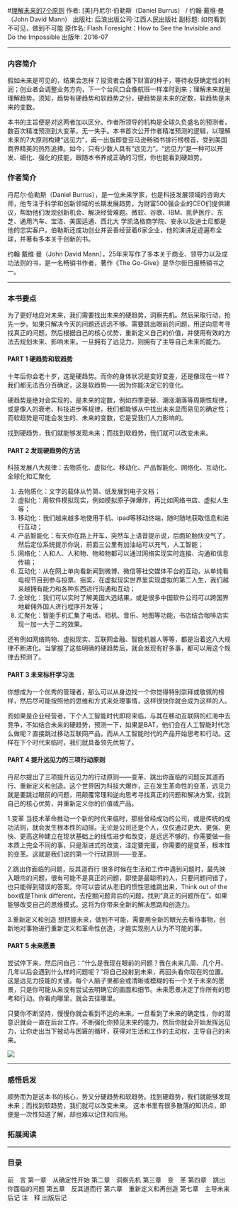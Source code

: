 #[理解未来的7个原则](https://book.douban.com/subject/26816874/)
作者: [美]丹尼尔·伯勒斯（Daniel Burrus） / 约翰·戴维·曼（John David Mann）
出版社: 后浪出版公司·江西人民出版社
副标题: 如何看到不可见，做到不可能
原作名: Flash Foresight：How to See the Invisible and Do the Impossible
出版年: 2016-07
***
### 内容简介 
假如未来是可见的，结果会怎样？投资者会播下财富的种子，等待收获确定性的利润；创业者会调整业务方向，下一个台风口会像航班一样准时到来；理解未来就是理解趋势。须知，趋势有硬趋势和软趋势之分，硬趋势是未来的定数，软趋势是未来的变数。

本书的主旨便是对这两者加以区分。作者所领导的机构是全球久负盛名的预测者，数百次精准预测到大变革，无一失手。本书首次公开作者精准预测的逻辑，以理解未来的7大原则构建“远见力”，甫一出版即登亚马逊畅销书排行榜榜首，受到美国商界精英的热烈追捧。如今，只有少数人具有“远见力”。“远见力”是一种可以开发、细化、强化的技能，跟随本书养成正确的习惯，你也能看到硬趋势。

### 作者简介 
丹尼尔·伯勒斯（Daniel Burrus），是一位未来学家，也是科技发展领域的咨询大师，他专注于科学和创新领域的长期发展趋势，为财富500强企业的CEO们提供建议，帮助他们发现创新机会、解决经营难题。微软、谷歌、IBM、凯萨医疗、东芝、通用汽车、宝洁、美国运通、西北大 学凯洛格商学院、安永以及迪士尼都是他的忠实客户。伯勒斯还成功创业并妥善经营着6家企业，他的演讲足迹遍布全球，并著有多本关于创新的书。

约翰·戴维·曼（John David Mann），25年来写作了多本关于商业、领导力以及成功法则的书，是一名畅销书作者，著作《The Go-Give》是华尔街日报畅销书之一。

***
### 本书要点
为了更好地应对未来，我们需要找出未来的硬趋势，洞察先机。然后采取行动，抢先一步。如果只解决今天的问题还远远不够。需要跳出眼前的问题，用逆向思考寻找真正的问题，然后根据自己的核心优势，重新定义自己的价值，并使用有效的方法去规划未来、影响未来。一旦拥有了远见力，则拥有了主导自己未来的能力。

#### PART 1 硬趋势和软趋势
十年后你会老十岁，这是硬趋势。而你的身体状况是变好变差，还是像现在一样？我们都无法百分百确定，这是软趋势——因为你能决定它的变化。

硬趋势是绝对会实现的，是未来的定数，例如四季更替、潮涨潮落等周期性规律，或是像人的衰老、科技进步等规律，我们都能够从中找出未来显而易见的确定性；而软趋势是可能会发生的、未来的变数，它是受我们人力影响的。

找到硬趋势，我们就能够发现未来；而找到软趋势，我们就可以改变未来。

#### PART 2 发现硬趋势的方法
科技发展八大规律：去物质化、虚拟化、移动化、产品智能化、网络化、互动化、全球化和汇聚化
1. 去物质化：文字的载体从竹简、纸发展到电子文档；
2. 虚拟化：用软件模拟现实，例如模拟原子弹爆炸，再比如网络书店、虚拟人生等；
3. 移动化：我们越来越多地使用手机、ipad等移动终端，随时随地获取信息和进行互动；
4. 产品智能化：有天你在路上开车，突然车上语音提示说，后面轮胎快没气了，然后定位系统提示你说，前面三公里有加油站可以充气，人工智能；
5. 网络化：人和人、人和物、物和物都可以通过网络实现实时连接、沟通和信息传输；
6. 互动化：从在网上单向看新闻到微博、微信等社交媒体平台的互动，从单纯看电视节目到参与投票、摇奖，在虚拟现实世界里实现虚拟的第二人生，我们越来越拥有能力和各种东西进行沟通和互动；
7. 全球化：我们可以实时了解美国大选结果，或是很多中国软件公司可以跨国界地雇佣外国人进行程序开发等；
8. 汇聚化：智能手机汇集了电话、相机、音乐、地图等功能，书店结合咖啡店实现一加一大于二的效果。

还有例如网络购物、虚拟现实、互联网金融、智能机器人等等，都是沿着这八大规律不断进化。当掌握了这些明确的硬趋势后，就会发现有好多事，都可以用这个规律去预测了。

#### PART 3 未来标杆学习法
 你想成为一个优秀的管理者，那么可以从身边找一个你觉得特别崇拜或敬佩的榜样，然后尽可能按照他的思维和方式来处理事情，这样很快你就会成为这样的人。

而如果是企业经营者，下个人工智能时代即将来临，与其在移动互联网的红海中去竞争，不如结合未来的硬趋势，预测一下，如果是BAT，他们会在人工智能时代怎么做呢？直接跳过移动互联网产品，而从人工智能时代的产品开始思考和行动。这样在下个时代来临时，我们就具备领先优势了。

#### PART 4 提升远见力的三项行动原则
丹尼尔提出了三项提升远见力的行动原则——变革、跳出你面临的问题反其道而行、重新定义和创造。这个世界因为科技大爆炸，正在发生革命性的变革，远见力就是要跳过眼前的问题，用颠覆常理和逆向思考寻找真正的问题和解决方案，找到自己的核心优势，并重新定义你的价值或产品。

1.变革
当技术革命推动一个新的时代来临时，那些曾经成功的公司，或是传统的成功法则，就会发生根本性的动摇。无论是公司还是个人，仅仅通过更大、更强、更快、更高这种建立在现状基础上的线性进步和改变，是远远不够的，你需要做一些本质上完全不同的事，只是渐进式的改变，注定要完蛋，你需要的是变革，根本性的变革。这就是我们说的第一个行动原则——变革。

2.跳出你面临的问题，反其道而行
很多时候在生活和工作中遇到问题时，最先映入眼帘的问题，很有可能不是真正的问题，即使是最聪明的人，只要问题问错了，也只能得到错误的答案。你可以尝试从老旧的惯性思维跳出来，Think out of the box或是Think different，去挖掘问题背后的问题，找到“真正的问题所在”。如果能够改变自己的思维模式。这将为你带来全新的解决思路和创造力。

3.重新定义和创造
想把握未来，做到不可能，需要用全新的眼光去看待事物，创新地对事物进行重新定义和革命性创造，才能实现别人认为不可能的事。

#### PART 5 未来愿景
尝试停下来，然后问自己：“什么是我现在眼前的问题？我在未来几周、几个月、几年以后会遇到什么样的问题呢？”将自己投射到未来，再回头看你现在的位置。这是远见力技能的关键。每个人脑子里都会或清晰或模糊的有一个关于未来的愿景，只是你可能从来没有尝试去明确它的画面和细节。未来愿景决定了你所有的思考和行动。你看向哪里，就会去往哪里。

只要你不断坚持，慢慢你就会看到不远的未来。一旦看到了未来的确定性，你的潜意识就会一直在后台工作，不断强化你预见未来的能力，然后你就会开始发挥远见力，让你走出当下被动与困窘的循环，获得对生活和工作的主动权，主导自己的未来。

![](./_image/2017-06-27-06-37-55.jpg)
***
### 感悟启发
顺势而为是这本书的核心，势又分硬趋势和软趋势。找到硬趋势，我们就能够发现未来；而找到软趋势，我们就可以改变未来。
这本书里有很多散落的知识点，即便是一次性知道了解，却也难以记住和应用。

### 拓展阅读
***
### 目录
前　言
第一章　从确定性开始
第二章　洞察先机
第三章　变　革
第四章　跳出你面临的问题
第五章　反其道而行
第六章　重新定义和再创造
第七章　主导未来
后记
注　释
出版后记